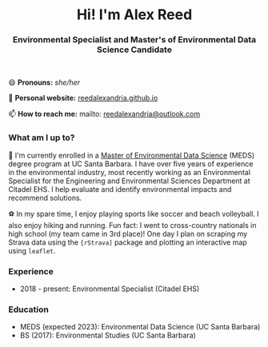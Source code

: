 <h1 align="center">Hi! I'm Alex Reed</h1>

<h3 align="center"> Environmental Specialist and Master's of Environmental Data Science Candidate</h3>

<br>

😄 **Pronouns:** *she/her* 

📝 **Personal website:** [reedalexandria.github.io](https://reedalexandria.github.io/)

📫 **How to reach me:** mailto: [reedalexandria@outlook.com](mailto:reedalexandria@outlook.com)

### What am I up to? 

🌱 I'm currently enrolled in a [Master of Environmental Data Science](https://bren.ucsb.edu/masters-programs/master-environmental-data-science/academics-meds) (MEDS) degree program at UC Santa Barbara. I have over five years of experience in the environmental industry, most recently working as an Environmental Specialist for the Engineering and Environmental Sciences Department at Citadel EHS. I help evaluate and identify environmental impacts and recommend solutions.

⚽ In my spare time, I enjoy playing sports like soccer and beach volleyball. I also enjoy hiking and running. Fun fact: I went to cross-country nationals in high school (my team came in 3rd place)! One day I plan on scraping my Strava data using the `{rStrava]` package and plotting an interactive map using `leaflet`. 

### Experience

- 2018 - present: Environmental Specialist (Citadel EHS)

### Education

- MEDS (expected 2023): Environmental Data Science (UC Santa Barbara)
- BS (2017): Environmental Studies (UC Santa Barbara)

<!--
**reedalexandria/reedalexandria** is a ✨ _special_ ✨ repository because its `README.md` (this file) appears on your GitHub profile.

Here are some ideas to get you started:

- 🔭 I’m currently working on ...
- 🌱 I’m currently learning ...
- 👯 I’m looking to collaborate on ...
- 🤔 I’m looking for help with ...
- 💬 Ask me about ...
- 📫 How to reach me: ...
- 😄 Pronouns: ...
- ⚡ Fun fact: ...
-->
